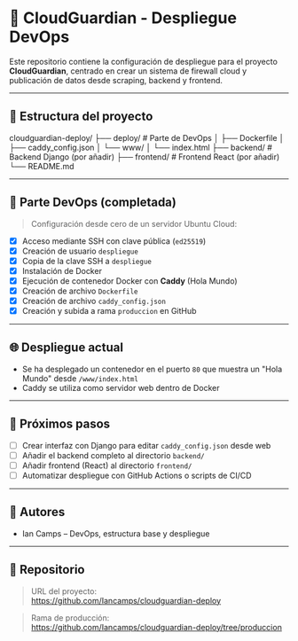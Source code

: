 # 🚀 CloudGuardian - Despliegue DevOps

Este repositorio contiene la configuración de despliegue para el proyecto **CloudGuardian**, centrado en crear un sistema de firewall cloud y publicación de datos desde scraping, backend y frontend.

---

## 📁 Estructura del proyecto

cloudguardian-deploy/ 
├── deploy/ # Parte de DevOps 
│ ├── Dockerfile 
│ ├── caddy_config.json
│ └── www/ 
│ └── index.html 
├── backend/ # Backend Django (por añadir) 
├── frontend/ # Frontend React (por añadir) 
└── README.md


---

## 🔐 Parte DevOps (completada)

> Configuración desde cero de un servidor Ubuntu Cloud:

- [x] Acceso mediante SSH con clave pública (`ed25519`)
- [x] Creación de usuario `despliegue`
- [x] Copia de la clave SSH a `despliegue`
- [x] Instalación de Docker
- [x] Ejecución de contenedor Docker con **Caddy** (Hola Mundo)
- [x] Creación de archivo `Dockerfile`
- [x] Creación de archivo `caddy_config.json`
- [x] Creación y subida a rama `produccion` en GitHub

---

## 🌐 Despliegue actual

- Se ha desplegado un contenedor en el puerto `80`  que muestra un "Hola Mundo" desde `/www/index.html`
- Caddy se utiliza como servidor web dentro de Docker

---

## 🚧 Próximos pasos

- [ ] Crear interfaz con Django para editar `caddy_config.json` desde web
- [ ] Añadir el backend completo al directorio `backend/`
- [ ] Añadir frontend (React) al directorio `frontend/`
- [ ] Automatizar despliegue con GitHub Actions o scripts de CI/CD

---

## 👥 Autores

- Ian Camps – DevOps, estructura base y despliegue


---

## 🔗 Repositorio

> URL del proyecto:  
https://github.com/Iancamps/cloudguardian-deploy

> Rama de producción:  
https://github.com/Iancamps/cloudguardian-deploy/tree/produccion
